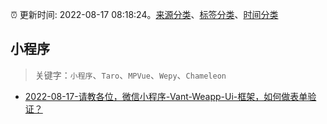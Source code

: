 :alarm_clock: 更新时间: 2022-08-17 08:18:24。[来源分类](../README.md)、[标签分类](../TAGS.md)、[时间分类](../TIMELINE.md)

## 小程序


> 关键字：`小程序`、`Taro`、`MPVue`、`Wepy`、`Chameleon`



- [2022-08-17-请教各位，微信小程序-Vant-Weapp-Ui-框架，如何做表单验证？](https://www.v2ex.com/t/873489) 